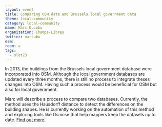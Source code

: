```yaml
---
layout: event
title: Comparing OSM data and Brussels local government data
theme: local-community
category: local-community
name: Marc Ducobu
organization: Champs-Libres
twitter: marcubu
osm:
room: a
tags:
  - slot23
---
```

In 2013, the buildings from the Brussels local government database were incorporated into OSM. Although the local government databases are updated every three months, there is still no process to integrate theses changes into OSM. Having such a process would be beneficial for OSM but also for local government. 

Marc will describe a process to compare two databases. Currently, the method uses the Hausdorff distance to detect the differences on the building shapes. He is currently working on the automation of this method and exploring tools like Osmose that help mappers keep the datasets up to date. [Find out more](http://blog.champs-libres.coop/carto/2015/12/01/comparaison-urbis-osm.html).
